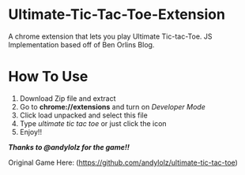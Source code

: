 # Ultimate-Tic-Tac-Toe-Extension
A chrome extension that lets you play Ultimate Tic-tac-Toe. JS Implementation based off of Ben Orlins Blog. 

# How To Use
1. Download Zip file and extract
2. Go to __chrome://extensions__ and turn on *Developer Mode* 
3. Click load unpacked and select this file
4. Type _ultimate tic tac toe_ or just click the icon
5. Enjoy!!

***Thanks to @andylolz for the game!!***
 
Original Game Here: 
(https://github.com/andylolz/ultimate-tic-tac-toe)
